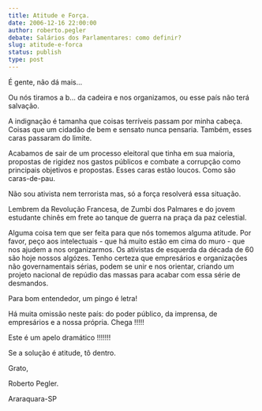 ```yaml
---
title: Atitude e Força.
date: 2006-12-16 22:00:00
author: roberto.pegler
debate: Salários dos Parlamentares: como definir?
slug: atitude-e-forca
status: publish 
type: post
---
```


É gente, não dá mais...  

Ou nós tiramos a b... da cadeira e nos organizamos, ou esse país não terá salvação.  

A indignação é tamanha que coisas terríveis passam por minha cabeça. Coisas que um cidadão de bem e sensato nunca pensaria. Também, esses caras passaram do limite.   

Acabamos de sair de um processo eleitoral que tinha em sua maioria, propostas de rigidez nos gastos públicos e combate a corrupção como principais objetivos e propostas. Esses caras estão loucos. Como são caras-de-pau.  

Não sou ativista nem terrorista mas, só a força resolverá essa situação.  

Lembrem da Revolução Francesa, de Zumbi dos Palmares e do jovem estudante chinês em frete ao tanque de guerra na praça da paz celestial.   

Alguma coisa tem que ser feita para que nós tomemos alguma atitude. Por favor, peço aos intelectuais - que há muito estão em cima do muro - que nos ajudem a nos organizarmos. Os ativistas de esquerda da década de 60 são hoje nossos algózes. Tenho certeza que empresários e organizações não governamentais sérias, podem se unir e nos orientar, criando um projeto nacional de repúdio das massas para acabar com essa série de desmandos.  

Para bom entendedor, um pingo é letra!  

Há muita omissão neste país: do poder público, da imprensa, de empresários e a nossa própria. Chega !!!!!  

Este é um apelo dramático !!!!!!!  

Se a solução é atitude, tô dentro.  

Grato,  

Roberto Pegler.  

Araraquara-SP
